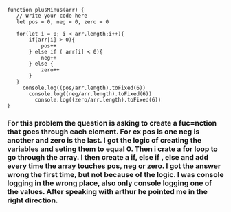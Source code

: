  ```
 function plusMinus(arr) {
    // Write your code here
    let pos = 0, neg = 0, zero = 0

    for(let i = 0; i < arr.length;i++){
        if(arr[i] > 0){
            pos++
        } else if ( arr[i] < 0){
            neg++
        } else {
            zero++
        }
    }
      console.log((pos/arr.length).toFixed(6))
        console.log((neg/arr.length).toFixed(6))
          console.log((zero/arr.length).toFixed(6))
}
```
### For this problem the question is asking to create a fuc=nction that goes through each element. For ex pos is one neg is another and zero is the last. I got the logic of creating the variables and seting them to equal 0. Then i crate a for loop to go through the array. I then create a if, else if , else and add every time the array touches pos, neg or zero. I got the answer wrong the first time, but not because of the logic. I was console logging in the wrong place, also only console logging one of the values. After speaking with arthur he pointed me in the right direction.
